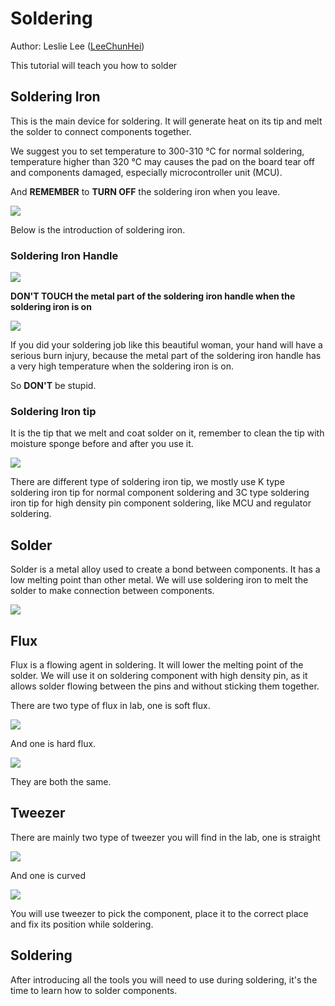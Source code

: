 # Soldering

Author: Leslie Lee ([LeeChunHei](https://github.com/LeeChunHei))

This tutorial will teach you how to solder

## Soldering Iron

This is the main device for soldering. It will generate heat on its tip and melt the solder to connect components together.

We suggest you to set temperature to 300-310 ℃ for normal soldering, temperature higher than 320 ℃ may causes the pad on the board tear off and components damaged, especially microcontroller unit (MCU).

And **REMEMBER** to **TURN OFF** the soldering iron when you leave.

![](https://github.com/hkust-smartcar/tutorials/raw/master/hardware/img/soldering_iron.jpg)

Below is the introduction of soldering iron.

### Soldering Iron Handle

![](https://github.com/hkust-smartcar/tutorials/raw/master/hardware/img/soldering_iron_handle.jpg)

**DON'T TOUCH the metal part of the soldering iron handle when the soldering iron is on**



![](https://github.com/hkust-smartcar/tutorials/raw/master/hardware/img/beautiful_woman_soldering.jpg)

If you did your soldering job like this beautiful woman, your hand will have a serious burn injury, because the metal part of the soldering iron handle has a very high temperature when the soldering iron is on.

So **DON'T** be stupid.

### Soldering Iron tip

It is the tip that we melt and coat solder on it, remember to clean the tip with moisture sponge before and after you use it. 

![](https://github.com/hkust-smartcar/tutorials/raw/master/hardware/img/soldering_iron_tip.jpg)

There are different type of soldering iron tip, we mostly use K type soldering iron tip for normal component soldering and 3C type soldering iron tip for high density pin component soldering, like MCU and regulator soldering.

## Solder

Solder is a metal alloy used to create a bond between components. It has a low melting point than other metal. We will use soldering iron to melt the solder to make connection between components.

![](https://github.com/hkust-smartcar/tutorials/raw/master/hardware/img/solder.jpg)

## Flux

Flux is a flowing agent in soldering. It will lower the melting point of the solder. We will use it on soldering component with high density pin, as it allows solder flowing between the pins and without sticking them together.

There are two type of flux in lab, one is soft flux.

![](https://github.com/hkust-smartcar/tutorials/raw/master/hardware/img/soft_flux.jpg)

And one is hard flux.

![](https://github.com/hkust-smartcar/tutorials/raw/master/hardware/img/solid_flux.jpg)

They are both the same.

## Tweezer

There are mainly two type of tweezer you will find in the lab, one is straight

![](https://github.com/hkust-smartcar/tutorials/raw/master/hardware/img/tweezer.jpg)

And one is curved

![](https://github.com/hkust-smartcar/tutorials/raw/master/hardware/img/tweezer_curved.jpg)

You will use tweezer to pick the component, place it to the correct place and fix its position while soldering.

## Soldering

After introducing all the tools you will need to use during soldering, it's the time to learn how to solder components.






